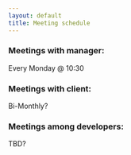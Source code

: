 ```yaml
---
layout: default
title: Meeting schedule
---
```


### Meetings with manager:
Every Monday @ 10:30

### Meetings with client:
Bi-Monthly?

### Meetings among developers:
TBD?
